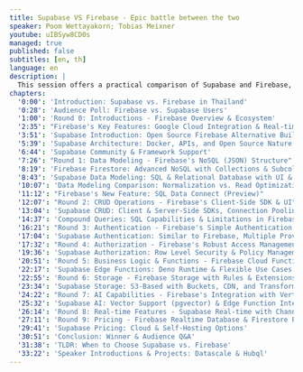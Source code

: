 ```yaml
---
title: Supabase VS Firebase - Epic battle between the two
speaker: Poom Wettayakorn; Tobias Meixner
youtube: uIBSyw8CD0s
managed: true
published: false
subtitles: [en, th]
language: en
description: |
  This session offers a practical comparison of Supabase and Firebase, two popular platforms for building modern applications. The speakers, one representing each platform, delve into key features like data modeling, CRUD operations, authentication, authorization, business logic, storage, AI capabilities, real-time functionality, and pricing. Through code examples and insightful discussions, they highlight the strengths and weaknesses of each platform, helping you understand which might be the better fit for your specific needs. Whether you're a seasoned developer or just starting out, this comparative overview provides valuable insights into the world of Supabase and Firebase.
chapters:
  '0:00': 'Introduction: Supabase vs. Firebase in Thailand'
  '0:28': 'Audience Poll: Firebase vs. Supabase Users'
  '1:00': 'Round 0: Introductions - Firebase Overview & Ecosystem'
  '2:35': "Firebase's Key Features: Google Cloud Integration & Real-time Capabilities"
  '3:51': 'Supabase Introduction: Open Source Firebase Alternative Built on Postgres'
  '5:39': 'Supabase Architecture: Docker, APIs, and Open Source Nature'
  '6:44': 'Supabase Community & Framework Support'
  '7:26': "Round 1: Data Modeling - Firebase's NoSQL (JSON) Structure"
  '8:19': 'Firebase Firestore: Advanced NoSQL with Collections & Subcollections'
  '8:43': 'Supabase Data Modeling: SQL & Relational Database with UI & Migrations'
  '10:07': 'Data Modeling Comparison: Normalization vs. Read Optimization'
  '11:12': "Firebase's New Feature: SQL Data Connect (Preview)"
  '12:07': "Round 2: CRUD Operations - Firebase's Client-Side SDK & UI"
  '13:04': 'Supabase CRUD: Client & Server-Side SDKs, Connection Pooling'
  '14:37': 'Compound Queries: SQL Capabilities & Limitations in Firebase'
  '16:21': "Round 3: Authentication - Firebase's Simple Authentication with UI"
  '17:04': 'Supabase Authentication: Similar to Firebase, Multiple Providers'
  '17:32': "Round 4: Authorization - Firebase's Robust Access Management with Rules"
  '19:36': 'Supabase Authorization: Row Level Security & Policy Management'
  '20:51': 'Round 5: Business Logic & Functions - Firebase Cloud Functions (Event-Driven)'
  '22:17': 'Supabase Edge Functions: Deno Runtime & Flexible Use Cases'
  '22:55': 'Round 6: Storage - Firebase Storage with Rules & Extensions'
  '23:34': 'Supabase Storage: S3-Based with Buckets, CDN, and Transformations'
  '24:22': "Round 7: AI Capabilities - Firebase's Integration with Vertex AI & GenKit"
  '25:32': 'Supabase AI: Vector Support (pgvector) & Edge Function Integrations'
  '26:14': 'Round 8: Real-time Features - Supabase Real-time with Channels & Postgres'
  '27:11': 'Round 9: Pricing - Firebase Realtime Database & Firestore Pricing'
  '29:41': 'Supabase Pricing: Cloud & Self-Hosting Options'
  '30:51': 'Conclusion: Winner & Audience Q&A'
  '31:38': 'TLDR: When to Choose Supabase vs. Firebase'
  '33:22': 'Speaker Introductions & Projects: Datascale & Hubql'
---
```

